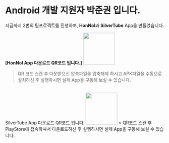 # Android 개발 지원자 박준권 입니다.

지금까지 2번의 팀프로젝트를 진행하며, <b>HonNol</b>과 <b>SilverTube</b> App을 만들었습니다.
<br>

<b>[HonNol App 다운로드 QR코드 입니다.]</b>
<img src="https://i.esdrop.com/d/pLNLVMFlkr.jpg.sthumb"  width="100" height="100"> <br> 
> QR 코드 스캔 후 다운받으신 압축파일을 압축해제 하시고 
  APK파일을 수동으로 설치하신 후 실행하시면 실제 App을 구동해 보실 수 있습니다.

<br>
SilverTube App 다운로드 QR코드 입니다.

<img src="https://i.esdrop.com/d/ljquNGj0Xy.jpg.sthumb"  width="100" height="100">
> QR코드 스캔 후 PlayStore에 접속하셔서 다운로드하신 후 실행하시면 실제 App을 구동해 보실 수 있습니다.
